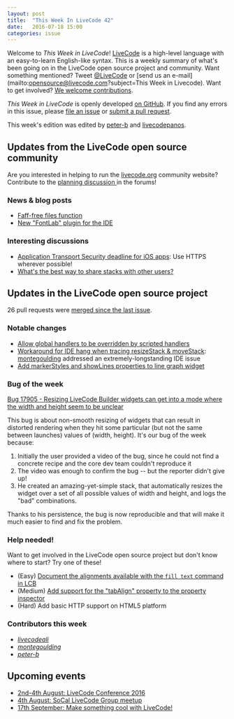 ```yaml
---
layout: post
title:  "This Week In LiveCode 42"
date:   2016-07-18 15:00
categories: issue
---
```


Welcome to *This Week in LiveCode*!  [LiveCode](https://livecode.com/) is a
high-level language with an easy-to-learn English-like syntax.  This is a
weekly summary of what's been going on in the LiveCode open source project and
community.  Want something mentioned?  Tweet
[@LiveCode](https://twitter.com/LiveCode) or
[send us an e-mail](mailto:opensource@livecode.com?subject=This Week in Livecode).
Want to get involved?
[We welcome contributions](https://github.com/livecode/livecode).

*This Week in LiveCode* is openly developed
[on GitHub](https://github.com/livecode/this-week-in-livecode).
If you find any errors in this issue, please
[file an issue](https://github.com/livecode/this-week-in-livecode/issues) or
[submit a pull request](https://github.com/livecode/this-week-in-livecode/pulls).

This week's edition was edited by [peter-b](https://github.com/peter-b) and
[livecodepanos](https://github.com/livecodepanos).

## Updates from the LiveCode open source community

Are you interested in helping to run the [livecode.org](https://livecode.org/)
community website? Contribute to the [planning discussion ](http://forums.livecode.com/viewtopic.php?f=108&t=27610) in the forums!

### News & blog posts

- [Faff-free files function](https://livecode.com/faff-free-files-function/)
- [New "FontLab" plugin for the IDE](http://thread.gmane.org/gmane.comp.ide.revolution.user/228363)

### Interesting discussions

- [Application Transport Security deadline for iOS apps](http://thread.gmane.org/gmane.comp.ide.revolution.user/228243): Use HTTPS wherever possible!
- [What's the best way to share stacks with other users?](http://thread.gmane.org/gmane.comp.ide.revolution.user/228378)

## Updates in the LiveCode open source project

26 pull requests were [merged since the last issue](https://github.com/search?l=&o=asc&s=created&type=Issues&utf8=%E2%9C%93&q=org%3Alivecode+is%3Apublic+is%3Apr+is%3Amerged+merged%3A2016-07-11..2016-07-17).

### Notable changes

- [Allow global handlers to be overridden by scripted handlers](https://github.com/livecode/livecode/pull/4265)
- [Workaround for IDE hang when tracing resizeStack & moveStack](https://github.com/livecode/livecode-ide/pull/1273): [montegoulding](https://github.com/montegoulding) addressed an extremely-longstanding IDE issue
- [Add markerStyles and showLines properties to line graph widget](https://github.com/livecode/livecode/pull/4266)

### Bug of the week

[Bug 17905 - Resizing LiveCode Builder widgets can get into a mode where the width and height seem to be unclear](http://quality.livecode.com/show_bug.cgi?id=17905)

This  bug is about non-smooth resizing of widgets that can result in distorted
rendering  when they hit some particular (but not the same between launches)
values of (width, height).  It's our bug of the week because:

1. Initially the user provided a video of the bug, since he could not find a
   concrete recipe and the core dev team couldn't reproduce it
2. The video was enough to confirm the bug -- but the reporter didn't give up!
3. He created an amazing-yet-simple stack, that automatically resizes the
   widget over a set of all possible values of width and height, and logs the
   "bad" combinations.

Thanks to his persistence, the bug is now reproducible and that will make it
much easier to find and fix the problem.

### Help needed!

Want to get involved in the LiveCode open source project but don't know where
to start?  Try one of these!

- (Easy) [Document the alignments available with the `fill text` command in LCB](http://quality.livecode.com/show_bug.cgi?id=17655)
- (Medium) [Add support for the "tabAlign" property to the property inspector](http://quality.livecode.com/show_bug.cgi?id=17978)
- (Hard) Add basic HTTP support on HTML5 platform

### Contributors this week

- *[livecodeali](https://github.com/livecodeali)*
- *[montegoulding](https://github.com/montegoulding)*
- *[peter-b](https://github.com/peter-b)*

## Upcoming events

* [2nd-4th August: LiveCode Conference 2016](https://livecode.com/edinburgh-2016/)
* [4th August: SoCal LiveCode Group meetup](http://forums.livecode.com/viewtopic.php?f=50&27600)
* [17th September: Make something cool with LiveCode!](http://www.meetup.com/The-THINQTANQ-Events-Meetups-and-More-in-Plymouth/events/226749341/)
